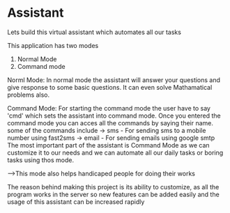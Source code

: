 # Assistant
Lets build this virtual assistant which automates all our tasks

This application has two modes
1) Normal Mode
2) Command mode

Norml Mode:
    In normal mode the assistant will answer your questions and give response to some basic questions. It can even solve Mathamatical problems also. 
    
Command Mode:
    For starting the command mode the user have to say 'cmd' which sets the assistant into command mode. Once you entered the command mode you can acces all the commands by saying their name. some of the commands include 
-> sms - For sending sms to a mobile number using fast2sms
-> email - For sending emails using google smtp
The most important part of the assistant is Command Mode as we can customize it to our needs and we can automate all our daily tasks or boring tasks using thos mode.

-->This mode also helps handicaped people for doing their works 

The reason behind making this project is its ability to customize, as all the program works in the server so new features can be added easily and the usage of this assistant can be increased rapidly
